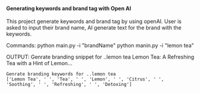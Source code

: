#### Generating keywords and brand tag with Open AI

This project generate keywords and brand tag by using openAI. 
User is asked to input their brand name, AI generate text  for the brand with the keywords.

Commands:
	python main.py -i "brandName"
	python manin.py -i "lemon tea"


OUTPUT:
	Genrate branding snippet for ..lemon tea
	Lemon Tea: A Refreshing Tea with a Hint of Lemon...

	Genrate branding keywords for ..lemon tea
	['Lemon Tea', ' ', 'Tea', ' ', 'Lemon', ' ', 'Citrus', ' ', 'Soothing', ' ', 'Refreshing', ' ', 'Detoxing']
